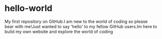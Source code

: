 # hello-world


My first repository on GitHub.I am new to the world of coding so please bear with me!Just wanted to say 'hello' to my fellow GitHub users.Im here to build my own website and explore the world of coding
